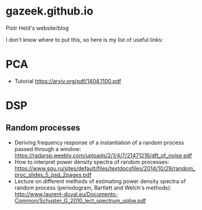 # gazeek.github.io
Piotr Held's  website/blog

I don't know where to put this, so here is my list of useful links:

# PCA
* Tutorial https://arxiv.org/pdf/1404.1100.pdf

# DSP
## Random processes
* Deriving frequency response of a instantiation of a random process passed through a window: https://radarsp.weebly.com/uploads/2/1/4/7/21471216/dft_of_noise.pdf
* How to interpret power density spectra of random processes: https://www.sgu.ru/sites/default/files/textdocsfiles/2014/10/29/random_proc_slides_5_psd_2pages.pdf
* Lecture on different methods of estimating power density spectra of random process (periodogram, Bartlett and Welch's methods): http://www.laurent-duval.eu/Documents-Common/Schuster_G_2010_lect_spectrum_upbw.pdf
